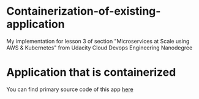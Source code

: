# Containerization-of-existing-application

My implementation for lesson 3 of section "Microservices at Scale using AWS &amp; Kubernetes" from Udacity Cloud Devops Engineering Nanodegree

# Application that is containerized

You can find primary source code of this app [here](https://github.com/hubert-wojtowicz/DevOps_Microservices/tree/master/Lesson-3-Containerization/flask_app)
